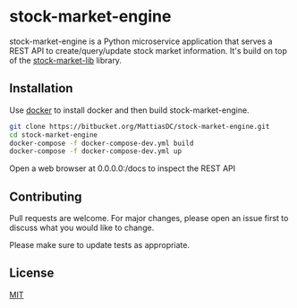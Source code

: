 # stock-market-engine

stock-market-engine is a Python microservice application that serves a REST API to create/query/update stock market information.
It's build on top of the [stock-market-lib](https://bitbucket.org/MattiasDC/stock-market-lib.git) library.

## Installation

Use [docker](https://www.docker.com/) to install docker and then build stock-market-engine.

```bash
git clone https://bitbucket.org/MattiasDC/stock-market-engine.git
cd stock-market-engine
docker-compose -f docker-compose-dev.yml build
docker-compose -f docker-compose-dev.yml up
```

Open a web browser at 0.0.0.0:/docs to inspect the REST API

## Contributing
Pull requests are welcome. For major changes, please open an issue first to discuss what you would like to change.

Please make sure to update tests as appropriate.

## License
[MIT](https://choosealicense.com/licenses/mit/)